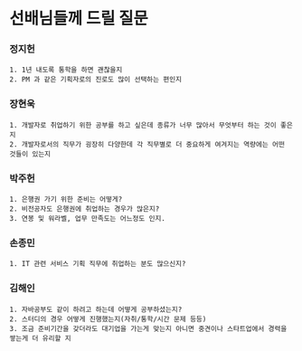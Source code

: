 # 선배님들께 드릴 질문
### 정지헌
    1. 1년 내도록 통학을 하면 괜찮을지
    2. PM 과 같은 기획자로의 진로도 많이 선택하는 편인지
### 장현욱
    1. 개발자로 취업하기 위한 공부를 하고 싶은데 종류가 너무 많아서 무엇부터 하는 것이 좋은지
    2. 개발자로서의 직무가 굉장히 다양한데 각 직무별로 더 중요하게 여겨지는 역량에는 어떤 것들이 있는지
### 박주헌
    1. 은행권 가기 위한 준비는 어떻게?
    2. 비전공자도 은행권에 취업하는 경우가 많은지?
    3. 연봉 및 워라벨, 업무 만족도는 어느정도 인지.
### 손종민
    1. IT 관련 서비스 기획 직무에 취업하는 분도 많으신지?
### 김해인
    1. 자바공부도 같이 하려고 하는데 어떻게 공부하셨는지?
    2. 스터디의 경우 어떻게 진행했는지(자취/통학/시간 문제 등등)
    3. 조금 준비기간을 갖더라도 대기업을 가는게 맞는지 아니면 중견이나 스타트업에서 경력을 쌓는게 더 유리할 지
